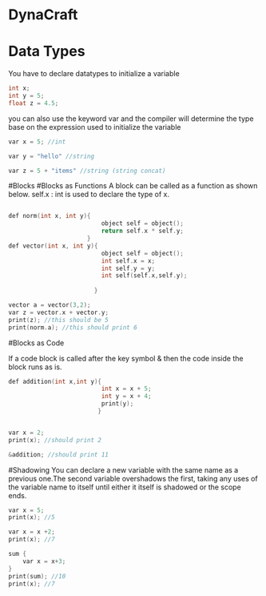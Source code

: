 # DynaCraft

# Data Types

You have to declare datatypes to initialize a variable

```c
int x;
int y = 5;
float z = 4.5;
```

you can also use the keyword var and the compiler will determine the type base on the expression used to initialize the variable

```c
var x = 5; //int

var y = "hello" //string

var z = 5 + "items" //string (string concat)
```

#Blocks
#Blocks as Functions
A block can be called as a function as shown below. self.x : int is used to declare the type of x.
```c

def norm(int x, int y){
                          object self = object();
                          return self.x * self.y;
                      }      
def vector(int x, int y){
                          object self = object();
                          int self.x = x;
                          int self.y = y;
                          int self(self.x,self.y);
                        
                        }

vector a = vector(3,2);
var z = vector.x + vector.y;
print(z); //this should be 5
print(norm.a); //this should print 6

```
#Blocks as Code

If a code block is called after the key symbol & then the code inside the block runs as is.

```c
def addition(int x,int y){
                          int x = x + 5;
                          int y = x + 4;
                          print(y);
                         }


var x = 2;
print(x); //should print 2

&addition; //should print 11
```

#Shadowing
You can declare a new variable with the same name as a previous one.The second variable overshadows the first, taking any uses of the variable name to itself until either it itself is shadowed or the scope ends.

```c
var x = 5;
print(x); //5

var x = x +2;
print(x); //7

sum {
    var x = x+3;
}
print(sum); //10
print(x); //7
```
